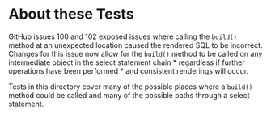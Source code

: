 # About these Tests

GitHub issues 100 and 102 exposed issues where calling the `build()` method at an unexpected location caused the rendered SQL to be incorrect. Changes for this issue now allow for the `build()` method to be called on any intermediate object in the select statement chain * regardless if further operations have been performed * and consistent renderings will occur.

Tests in this directory cover many of the possible places where a `build()` method could be called and many of the possible paths through a select statement.

